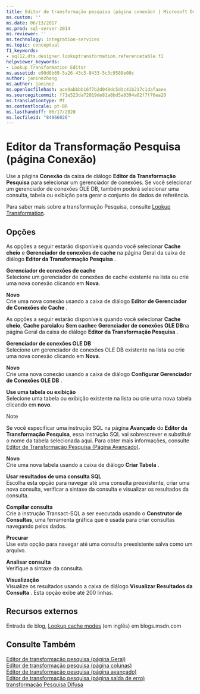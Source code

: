 ```yaml
---
title: Editor de transformação pesquisa (página conexão) | Microsoft Docs
ms.custom: ''
ms.date: 06/13/2017
ms.prod: sql-server-2014
ms.reviewer: ''
ms.technology: integration-services
ms.topic: conceptual
f1_keywords:
- sql12.dts.designer.lookuptransformation.referencetable.f1
helpviewer_keywords:
- Lookup Transformation Editor
ms.assetid: e90d6b69-5a26-43c5-8433-5c3c9588e08c
author: janinezhang
ms.author: janinez
ms.openlocfilehash: ace9abbbb16f7b2d048dc5ddc41b217c1dafaaee
ms.sourcegitcommit: f71e523da72019de81a8bd5a0394a62f7f76ea20
ms.translationtype: MT
ms.contentlocale: pt-BR
ms.lasthandoff: 06/17/2020
ms.locfileid: "84966026"
---
```

# <a name="lookup-transformation-editor-connection-page"></a>Editor da Transformação Pesquisa (página Conexão)
  Use a página **Conexão** da caixa de diálogo **Editor da Transformação Pesquisa** para selecionar um gerenciador de conexões. Se você selecionar um gerenciador de conexões OLE DB, também poderá selecionar uma consulta, tabela ou exibição para gerar o conjunto de dados de referência.  
  
 Para saber mais sobre a transformação Pesquisa, consulte [Lookup Transformation](data-flow/transformations/lookup-transformation.md).  
  
## <a name="options"></a>Opções  
 As opções a seguir estarão disponíveis quando você selecionar **Cache cheio** e **Gerenciador de conexões de cache** na página Geral da caixa de diálogo **Editor da Transformação Pesquisa** .  
  
 **Gerenciador de conexões de cache**  
 Selecione um gerenciador de conexões de cache existente na lista ou crie uma nova conexão clicando em **Nova**.  
  
 **Novo**  
 Crie uma nova conexão usando a caixa de diálogo **Editor de Gerenciador de Conexões de Cache** .  
  
 As opções a seguir estarão disponíveis quando você selecionar **Cache cheio**, **Cache parcial**ou **Sem cache**e **Gerenciador de conexões OLE DB**na página Geral da caixa de diálogo **Editor da Transformação Pesquisa** .  
  
 **Gerenciador de conexões OLE DB**  
 Selecione um gerenciador de conexões OLE DB existente na lista ou crie uma nova conexão clicando em **Nova**.  
  
 **Novo**  
 Crie uma nova conexão usando a caixa de diálogo **Configurar Gerenciador de Conexões OLE DB** .  
  
 **Use uma tabela ou exibição**  
 Selecione uma tabela ou exibição existente na lista ou crie uma nova tabela clicando em **novo**.  
  
> [!NOTE]  
>  Se você especificar uma instrução SQL na página **Avançado** do **Editor da Transformação Pesquisa**, essa instrução SQL vai sobrescrever e substituir o nome da tabela selecionada aqui. Para obter mais informações, consulte [Editor de Transformação Pesquisa &#40;Página Avançado&#41;](../../2014/integration-services/lookup-transformation-editor-advanced-page.md).  
  
 **Novo**  
 Crie uma nova tabela usando a caixa de diálogo **Criar Tabela** .  
  
 **Usar resultados de uma consulta SQL**  
 Escolha esta opção para navegar até uma consulta preexistente, criar uma nova consulta, verificar a sintaxe da consulta e visualizar os resultados da consulta.  
  
 **Compilar consulta**  
 Crie a instrução Transact-SQL a ser executada usando o **Construtor de Consultas**, uma ferramenta gráfica que é usada para criar consultas navegando pelos dados.  
  
 **Procurar**  
 Use esta opção para navegar até uma consulta preexistente salva como um arquivo.  
  
 **Analisar consulta**  
 Verifique a sintaxe da consulta.  
  
 **Visualização**  
 Visualize os resultados usando a caixa de diálogo **Visualizar Resultados da Consulta** . Esta opção exibe até 200 linhas.  
  
## <a name="external-resources"></a>Recursos externos  
 Entrada de blog, [Lookup cache modes](https://go.microsoft.com/fwlink/?LinkId=219518) (em inglês) em blogs.msdn.com  
  
## <a name="see-also"></a>Consulte Também  
 [Editor de transformação pesquisa &#40;página Geral&#41;](general-page-of-integration-services-designers-options.md)   
 [Editor de transformação pesquisa &#40;página colunas&#41;](../../2014/integration-services/lookup-transformation-editor-columns-page.md)   
 [Editor de transformação pesquisa &#40;página avançado&#41;](../../2014/integration-services/lookup-transformation-editor-advanced-page.md)   
 [Editor de transformação pesquisa &#40;página saída de erro&#41;](../../2014/integration-services/lookup-transformation-editor-error-output-page.md)   
 [transformação Pesquisa Difusa](data-flow/transformations/fuzzy-lookup-transformation.md)  
  
  
